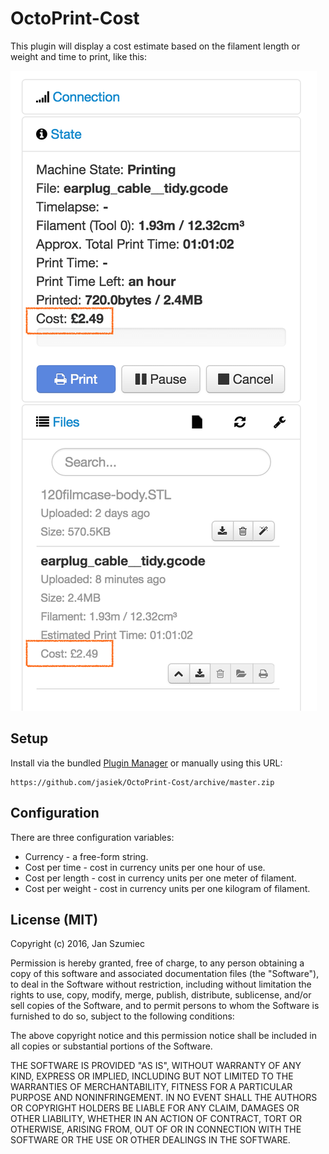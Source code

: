 # OctoPrint-Cost

This plugin will display a cost estimate based on the filament length or weight and time to print, like this:

![screenshot](doc/screenshot.png)

## Setup

Install via the bundled [Plugin Manager](https://github.com/foosel/OctoPrint/wiki/Plugin:-Plugin-Manager)
or manually using this URL:

    https://github.com/jasiek/OctoPrint-Cost/archive/master.zip

## Configuration

There are three configuration variables:

* Currency - a free-form string.
* Cost per time - cost in currency units per one hour of use.
* Cost per length - cost in currency units per one meter of filament.
* Cost per weight - cost in currency units per one kilogram of filament.

## License (MIT)

Copyright (c) 2016, Jan Szumiec

Permission is hereby granted, free of charge, to any person obtaining a copy of this software and associated documentation files (the "Software"), to deal in the Software without restriction, including without limitation the rights to use, copy, modify, merge, publish, distribute, sublicense, and/or sell copies of the Software, and to permit persons to whom the Software is furnished to do so, subject to the following conditions:

The above copyright notice and this permission notice shall be included in all copies or substantial portions of the Software.

THE SOFTWARE IS PROVIDED "AS IS", WITHOUT WARRANTY OF ANY KIND, EXPRESS OR IMPLIED, INCLUDING BUT NOT LIMITED TO THE WARRANTIES OF MERCHANTABILITY, FITNESS FOR A PARTICULAR PURPOSE AND NONINFRINGEMENT. IN NO EVENT SHALL THE AUTHORS OR COPYRIGHT HOLDERS BE LIABLE FOR ANY CLAIM, DAMAGES OR OTHER LIABILITY, WHETHER IN AN ACTION OF CONTRACT, TORT OR OTHERWISE, ARISING FROM, OUT OF OR IN CONNECTION WITH THE SOFTWARE OR THE USE OR OTHER DEALINGS IN THE SOFTWARE.


